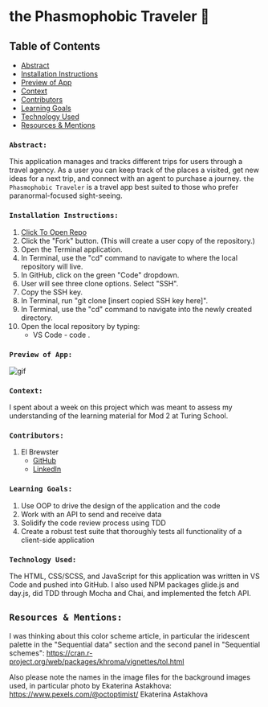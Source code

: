 # the Phasmophobic Traveler 👻

## Table of Contents
- [Abstract](#abstract)
- [Installation Instructions](#installation-instructions)
- [Preview of App](#preview-of-app)
- [Context](#context)
- [Contributors](#contributors)
- [Learning Goals](#learning-goals)
- [Technology Used](#technology-used)
- [Resources & Mentions](#resources--mentions)

### `Abstract:`
This application manages and tracks different trips for users through a travel agency. As a user you can keep track of the places a visited, get new ideas for a next trip, and connect with an agent to purchase a journey. `the Phasmophobic Traveler` is a travel app best suited to those who prefer paranormal-focused sight-seeing.

### `Installation Instructions:`
1. [Click To Open Repo](https://elbrewster.github.io/Phasmophobic-Traveler/)
2. Click the "Fork" button. (This will create a user copy of the repository.)
3. Open the Terminal application.
4. In Terminal, use the "cd" command to navigate to where the local repository will live.
5. In GitHub, click on the green "Code" dropdown.
6. User will see three clone options. Select "SSH".
7. Copy the SSH key.
8. In Terminal, run "git clone [insert copied SSH key here]".
9. In Terminal, use the "cd" command to navigate into the newly created directory.
10. Open the local repository by typing:
    * VS Code - code .

### `Preview of App:`
![gif](src/images/ezgif.phasmophobicApp.gif)

### `Context:`
I spent about a week on this project which was meant to assess my understanding of the learning material for Mod 2 at Turing School.

### `Contributors:`
1. El Brewster
    * [GitHub](https://github.com/ElBrewster)
    * [LinkedIn](https://www.linkedin.com/in/el-brewster-9817b0255/)

### `Learning Goals:`
1. Use OOP to drive the design of the application and the code
2. Work with an API to send and receive data
3. Solidify the code review process using TDD
4. Create a robust test suite that thoroughly tests all functionality of a client-side application

### `Technology Used:`
The HTML, CSS/SCSS, and JavaScript for this application was written in VS Code and pushed into GitHub. 
I also used NPM packages glide.js and day.js, did TDD through Mocha and Chai, and implemented the fetch API.

## `Resources & Mentions:`
I was thinking about this color scheme article, in particular the iridescent palette in the "Sequential data" section and the second panel in "Sequential schemes":
https://cran.r-project.org/web/packages/khroma/vignettes/tol.html

Also please note the names in the image files for the background images used, in particular photo by Ekaterina Astakhova:
https://www.pexels.com/@octoptimist/ Ekaterina Astakhova
